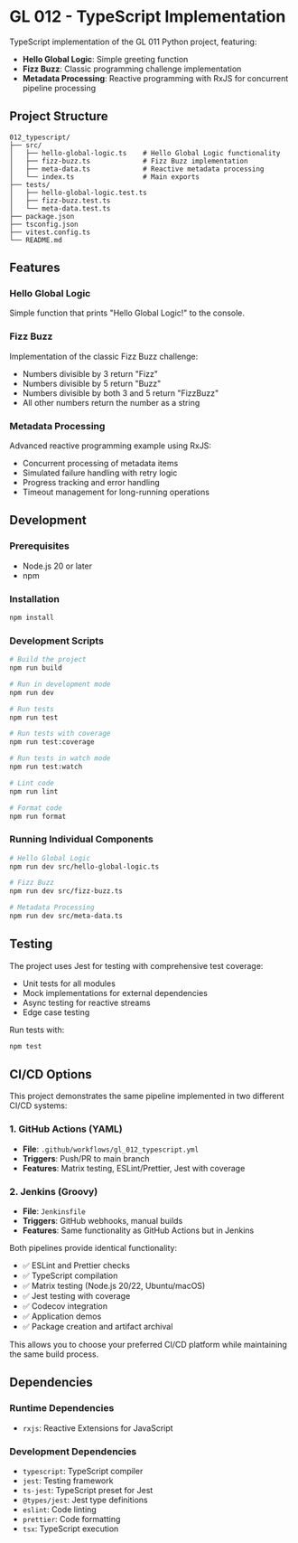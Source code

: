 # GL 012 - TypeScript Implementation

TypeScript implementation of the GL 011 Python project, featuring:

- **Hello Global Logic**: Simple greeting function
- **Fizz Buzz**: Classic programming challenge implementation
- **Metadata Processing**: Reactive programming with RxJS for concurrent pipeline processing

## Project Structure

```
012_typescript/
├── src/
│   ├── hello-global-logic.ts    # Hello Global Logic functionality
│   ├── fizz-buzz.ts             # Fizz Buzz implementation
│   ├── meta-data.ts             # Reactive metadata processing
│   └── index.ts                 # Main exports
├── tests/
│   ├── hello-global-logic.test.ts
│   ├── fizz-buzz.test.ts
│   └── meta-data.test.ts
├── package.json
├── tsconfig.json
├── vitest.config.ts
└── README.md
```

## Features

### Hello Global Logic
Simple function that prints "Hello Global Logic!" to the console.

### Fizz Buzz
Implementation of the classic Fizz Buzz challenge:
- Numbers divisible by 3 return "Fizz"
- Numbers divisible by 5 return "Buzz"
- Numbers divisible by both 3 and 5 return "FizzBuzz"
- All other numbers return the number as a string

### Metadata Processing
Advanced reactive programming example using RxJS:
- Concurrent processing of metadata items
- Simulated failure handling with retry logic
- Progress tracking and error handling
- Timeout management for long-running operations

## Development

### Prerequisites
- Node.js 20 or later
- npm

### Installation
```bash
npm install
```

### Development Scripts
```bash
# Build the project
npm run build

# Run in development mode
npm run dev

# Run tests
npm run test

# Run tests with coverage
npm run test:coverage

# Run tests in watch mode
npm run test:watch

# Lint code
npm run lint

# Format code
npm run format
```

### Running Individual Components
```bash
# Hello Global Logic
npm run dev src/hello-global-logic.ts

# Fizz Buzz
npm run dev src/fizz-buzz.ts

# Metadata Processing
npm run dev src/meta-data.ts
```

## Testing

The project uses Jest for testing with comprehensive test coverage:
- Unit tests for all modules
- Mock implementations for external dependencies
- Async testing for reactive streams
- Edge case testing

Run tests with:
```bash
npm test
```

## CI/CD Options

This project demonstrates the same pipeline implemented in two different CI/CD systems:

### 1. GitHub Actions (YAML)
- **File**: `.github/workflows/gl_012_typescript.yml`
- **Triggers**: Push/PR to main branch
- **Features**: Matrix testing, ESLint/Prettier, Jest with coverage

### 2. Jenkins (Groovy)
- **File**: `Jenkinsfile`
- **Triggers**: GitHub webhooks, manual builds
- **Features**: Same functionality as GitHub Actions but in Jenkins

Both pipelines provide identical functionality:
- ✅ ESLint and Prettier checks
- ✅ TypeScript compilation
- ✅ Matrix testing (Node.js 20/22, Ubuntu/macOS)
- ✅ Jest testing with coverage
- ✅ Codecov integration
- ✅ Application demos
- ✅ Package creation and artifact archival

This allows you to choose your preferred CI/CD platform while maintaining the same build process.

## Dependencies

### Runtime Dependencies
- `rxjs`: Reactive Extensions for JavaScript

### Development Dependencies
- `typescript`: TypeScript compiler
- `jest`: Testing framework
- `ts-jest`: TypeScript preset for Jest
- `@types/jest`: Jest type definitions
- `eslint`: Code linting
- `prettier`: Code formatting
- `tsx`: TypeScript execution
